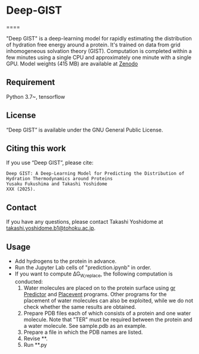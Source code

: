 # Deep-GIST
====

"Deep GIST" is a deep-learning model for rapidly estimating the distribution of hydration free energy around a protein. It's trained on data from grid inhomogeneous solvation theory (GIST). Computation is completed within a few minutes using a single CPU and approximately one minute with a single GPU.
Model weights (415 MB) are available at [Zenodo](https://zenodo.org/record/XXXXXX)

## Requirement
Python 3.7~, tensorflow  

## License
“Deep GIST” is available under the GNU General Public License.

## Citing this work
If you use “Deep GIST”, please cite:

```
Deep GIST: A Deep-Learning Model for Predicting the Distribution of Hydration Thermodynamics around Proteins
Yusaku Fukushima and Takashi Yoshidome
XXX (2025).
```
## Contact
If you have any questions, please contact Takashi Yoshidome at takashi.yoshidome.b1@tohoku.ac.jp.

## Usage
* Add hydrogens to the protein in advance.
* Run the Jupyter Lab cells of "prediction.ipynb" in order.
* If you want to compute ∆G<sub>W,replace</sub>, the following computation is conducted:
  1. Water molecules are placed on to the protein surface using [gr Predictor](https://github.com/YoshidomeGroup-Hydration/gr-predictor) and [Placevent](https://github.com/dansind/Placevent/tree/master) programs. Other programs for the placement of water molecules can also be exploited, while we do not check whether the same results are obtained.
  2. Prepare PDB files each of which consists of a protein and one water molecule. Note that "TER" must be required between the protein and a water molecule. See sample.pdb as an example.
  3. Prepare a file in which the PDB names are listed.
  4. Revise **.
  5. Run **.py

